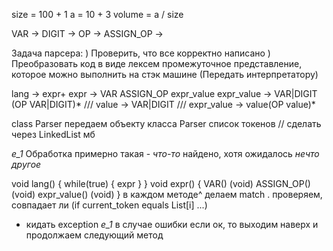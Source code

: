 size = 100 + 1
a = 10 + 3
volume = a / size

VAR ->
DIGIT ->
OP ->
ASSIGN_OP ->

Задача парсера:
) Проверить, что все корректно написано
) Преобразовать код в виде лексем промежуточное представление, которое можно выполнить на стэк машине
(Передать интерпретатору)


lang -> expr+
expr -> VAR ASSIGN_OP expr_value
expr_value -> VAR|DIGIT (OP VAR|DIGIT)*
///   value -> VAR|DIGIT
///   expr_value -> value(OP value)*


class Parser
передаем объекту класса Parser список токенов // сделать через LinkedList мб

*e_1* Обработка примерно такая - *что-то* найдено, хотя ожидалось *нечто другое*

void lang() {
while(true) {
expr
}
}
void expr() {
VAR() (void)
ASSIGN_OP() (void)
expr_value() (void)
}
в каждом методе^ делаем match . проверяем, совпадает ли (if current_token equals List[i] ...)
+ кидать exception *e_1* в случае ошибки
  если ок, то выходим наверх и продолжаем следующий метод